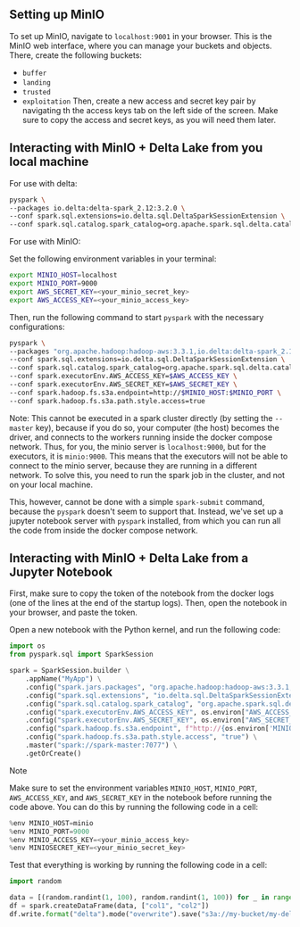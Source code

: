 ## Setting up MinIO

To set up MinIO, navigate to `localhost:9001` in your browser. This is the MinIO web interface, where you can manage
your buckets and objects. There, create the following buckets:
- `buffer`
- `landing`
- `trusted`
- `exploitation`
Then, create a new access and secret key pair by navigating th the access keys tab on the left side of the screen.
Make sure to copy the access and secret keys, as you will need them later.

## Interacting with MinIO + Delta Lake from you local machine

For use with delta:
```bash
pyspark \
--packages io.delta:delta-spark_2.12:3.2.0 \
--conf spark.sql.extensions=io.delta.sql.DeltaSparkSessionExtension \
--conf spark.sql.catalog.spark_catalog=org.apache.spark.sql.delta.catalog.DeltaCatalog
```

For use with MinIO:

Set the following environment variables in your terminal:
```bash
export MINIO_HOST=localhost
export MINIO_PORT=9000
export AWS_SECRET_KEY=<your_minio_secret_key>
export AWS_ACCESS_KEY=<your_minio_access_key>
```

Then, run the following command to start `pyspark` with the necessary configurations:

```bash
pyspark \
--packages "org.apache.hadoop:hadoop-aws:3.3.1,io.delta:delta-spark_2.12:3.2.0" \
--conf spark.sql.extensions=io.delta.sql.DeltaSparkSessionExtension \
--conf spark.sql.catalog.spark_catalog=org.apache.spark.sql.delta.catalog.DeltaCatalog \
--conf spark.executorEnv.AWS_ACCESS_KEY=$AWS_ACCESS_KEY \
--conf spark.executorEnv.AWS_SECRET_KEY=$AWS_SECRET_KEY \
--conf spark.hadoop.fs.s3a.endpoint=http://$MINIO_HOST:$MINIO_PORT \
--conf spark.hadoop.fs.s3a.path.style.access=true
```

Note: This cannot be executed in a spark cluster directly (by setting the `--master` key), because if you do so, your
computer (the host) becomes the driver, and connects to the workers running inside the docker compose network. Thus,
for you, the minio server is `localhost:9000`, but for the executors, it is `minio:9000`. This means that the executors
will not be able to connect to the minio server, because they are running in a different network. To solve this, you
need to run the spark job in the cluster, and not on your local machine.

This, however, cannot be done with a simple `spark-submit` command, because the `pyspark` doesn't seem to support that.
Instead, we've set up a jupyter notebook server with `pyspark` installed, from which you can run all the code from 
inside the docker compose network.

## Interacting with MinIO + Delta Lake from a Jupyter Notebook

First, make sure to copy the token of the notebook from the docker logs (one of the lines at the end of the startup 
logs). Then, open the notebook in your browser, and paste the token.

Open a new notebook with the Python kernel, and run the following code:
```python
import os
from pyspark.sql import SparkSession

spark = SparkSession.builder \
    .appName("MyApp") \
    .config("spark.jars.packages", "org.apache.hadoop:hadoop-aws:3.3.1,io.delta:delta-spark_2.12:3.2.0") \
    .config("spark.sql.extensions", "io.delta.sql.DeltaSparkSessionExtension") \
    .config("spark.sql.catalog.spark_catalog", "org.apache.spark.sql.delta.catalog.DeltaCatalog") \
    .config("spark.executorEnv.AWS_ACCESS_KEY", os.environ["AWS_ACCESS_KEY"]) \
    .config("spark.executorEnv.AWS_SECRET_KEY", os.environ["AWS_SECRET_KEY"]) \
    .config("spark.hadoop.fs.s3a.endpoint", f"http://{os.environ['MINIO_HOST']}:{os.environ['MINIO_PORT']}") \
    .config("spark.hadoop.fs.s3a.path.style.access", "true") \
    .master("spark://spark-master:7077") \
    .getOrCreate()
```

> [!NOTE]
> Make sure to set the environment variables `MINIO_HOST`, `MINIO_PORT`, `AWS_ACCESS_KEY`, and `AWS_SECRET_KEY` in the notebook
> before running the code above. You can do this by running the following code in a cell:
> ```python
> %env MINIO_HOST=minio
> %env MINIO_PORT=9000
> %env MINIO_ACCESS_KEY=<your_minio_access_key>
> %env MINIOSECRET_KEY=<your_minio_secret_key>
> ```


Test that everything is working by running the following code in a cell:
```python
import random

data = [(random.randint(1, 100), random.randint(1, 100)) for _ in range(100)]
df = spark.createDataFrame(data, ["col1", "col2"])
df.write.format("delta").mode("overwrite").save("s3a://my-bucket/my-delta-table")
```